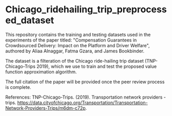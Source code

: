 # Chicago_ridehailing_trip_preprocessed_dataset
This repository contains the training and testing datasets used in the experiments of the paper  titled: "Compensation Guarantees in Crowdsourced Delivery: Impact on the Platform and Driver Welfare", authored by Aliaa Alnaggar, Fatma Gzara, and James Bookbinder.

The dataset is a filteration of the Chicago ride-hailing trip dataset (TNP-Chicago-Trips 2019), which we use to train and test the proposed value function approximation algorithm.

The full citation of the paper will be provided once the peer review process is complete. 

References: 
TNP-Chicago-Trips. (2019). Transportation network providers - trips. https://data.cityofchicago.org/Transportation/Transportation-Network-Providers-Trips/m6dm-c72p. 
